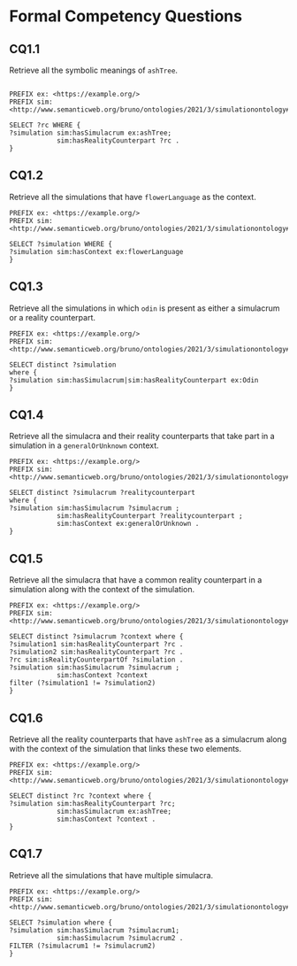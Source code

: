 # Formal Competency Questions

## CQ1.1

Retrieve all the symbolic meanings of `ashTree`.

```SPARQL

PREFIX ex: <https://example.org/> 
PREFIX sim: <http://www.semanticweb.org/bruno/ontologies/2021/3/simulationontology#> 

SELECT ?rc WHERE {
?simulation sim:hasSimulacrum ex:ashTree;
            sim:hasRealityCounterpart ?rc .
}

```

## CQ1.2

Retrieve all the simulations that have `flowerLanguage` as the context.

```SPARQL
PREFIX ex: <https://example.org/> 
PREFIX sim: <http://www.semanticweb.org/bruno/ontologies/2021/3/simulationontology#> 

SELECT ?simulation WHERE {
?simulation sim:hasContext ex:flowerLanguage
}
```


## CQ1.3

Retrieve all the simulations in which `odin` is present as either a simulacrum or a reality counterpart.

```SPARQL
PREFIX ex: <https://example.org/> 
PREFIX sim: <http://www.semanticweb.org/bruno/ontologies/2021/3/simulationontology#> 

SELECT distinct ?simulation
where {
?simulation sim:hasSimulacrum|sim:hasRealityCounterpart ex:Odin
} 
```

## CQ1.4

Retrieve all the simulacra and their reality counterparts that take part in a simulation in a `generalOrUnknown` context.

```SPARQL
PREFIX ex: <https://example.org/> 
PREFIX sim: <http://www.semanticweb.org/bruno/ontologies/2021/3/simulationontology#>  

SELECT distinct ?simulacrum ?realitycounterpart
where {
?simulation sim:hasSimulacrum ?simulacrum ;
            sim:hasRealityCounterpart ?realitycounterpart ;
            sim:hasContext ex:generalOrUnknown .
}
```

## CQ1.5

Retrieve all the simulacra that have a common reality counterpart in a simulation along with the context of the simulation.

```SPARQL
PREFIX ex: <https://example.org/> 
PREFIX sim: <http://www.semanticweb.org/bruno/ontologies/2021/3/simulationontology#>  

SELECT distinct ?simulacrum ?context where {
?simulation1 sim:hasRealityCounterpart ?rc .
?simulation2 sim:hasRealityCounterpart ?rc .
?rc sim:isRealityCounterpartOf ?simulation .
?simulation sim:hasSimulacrum ?simulacrum ;
            sim:hasContext ?context
filter (?simulation1 != ?simulation2)
}
```

## CQ1.6

Retrieve all the reality counterparts that have `ashTree` as a simulacrum along with the context of the simulation that links these two elements.

```SPARQL
PREFIX ex: <https://example.org/> 
PREFIX sim: <http://www.semanticweb.org/bruno/ontologies/2021/3/simulationontology#>  

SELECT distinct ?rc ?context where {
?simulation sim:hasRealityCounterpart ?rc;
            sim:hasSimulacrum ex:ashTree;
            sim:hasContext ?context .
}
```

## CQ1.7

Retrieve all the simulations that have multiple simulacra.

```SPARQL
PREFIX ex: <https://example.org/> 
PREFIX sim: <http://www.semanticweb.org/bruno/ontologies/2021/3/simulationontology#>  

SELECT ?simulation where {
?simulation sim:hasSimulacrum ?simulacrum1;
            sim:hasSimulacrum ?simulacrum2 .
FILTER (?simulacrum1 != ?simulacrum2)
}
```